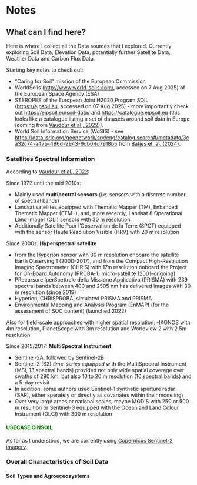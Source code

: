 # Notes

## What can I find here? 

Here is where I collect all the Data sources that I explored. Currently exploring Soil Data, Elevation Data, potentially further Satellite Data, Weather Data and Carbon Flux Data. 


Starting key notes to check out: 
- “Caring for Soil” mission of the European Commission
- WorldSoils (http://www.world-soils.com/, accessed on 7 Aug 2025) of the European Space Agency (ESA)
- STEROPES of the European Joint H2020 Program SOIL (https://ejpsoil.eu, accessed on 07 Aug 2025) - more importantly check out https://ejpsoil.eu/soil-data/ and https://catalogue.ejpsoil.eu (this looks like a catalogue listing a set of datasets around soil data in Europe (coming from [Vaudour et al., 2022](../papers/Vaudour_et_al_2022.pdf))).
- World Soil Information Service (WoSIS) - see https://data.isric.org/geonetwork/srv/eng/catalog.search#/metadata/3ca32c74-a47b-496d-9943-9db04d7918b5 from [Batjes et. al. (2024)](../papers/Batjes_2024.pdf).




### Satellites Spectral Information 
According to [Vaudour et al., 2022](../papers/Vaudour_et_al_2022.pdf):

Since 1972 until the mid 2010s: 
- Mainly used __multipectral sensors__ (i.e. sensors with a discrete number of spectral bands)
- Landsat satellites equipped with Thematic Mapper (TM), Enhanced Thematic Mapper (ETM+), and, more recently, Landsat 8 Operational Land Imager (OLI) sensors with 30 m resolution
- Additionally Satellite Pour l’Observation de la Terre (SPOT) equipped with the sensor Haute Résolution Visible (HRV) with 20 m resolution


Since 2000s: __Hyperspectral satellite__ 
-  from the Hyperion sensor with 30 m resolution onboard the satellite Earth Observing 1 (2000–2017), and from the Compact High-Resolution Imaging Spectrometer (CHRIS) with 17m resolution onboard the Project for On-Board Autonomy (PROBA-1) micro-satellite (2001–ongoing)
- PRecursore IperSpettrale della Missione Applicativa (PRISMA) with 239 spectral bands between 400 and 2505 nm has delivered images with 30 m resolution (since 2019)
- Hyperion, CHRISPROBA, simulated PRISMA and PRISMA 
- Environmental Mapping and Analysis Program (EnMAP) (for the assessment of SOC content) (launched 2022)

Also for field-scale approaches with higher spatial resolution:
-IKONOS with 4m resolution, PlanetScope with 3m resolution and Worldview 2 with 2.5m resolution

Since 2015/2017: __MultiSpectral Instrument__ 
- Sentinel-2A, followed by Sentinel-2B 
- Sentinel-2 (S2) _time-series equipped_ with the MultiSpectral Instrument (MSI, 13 spectral bands) provided not only wide spatial coverage over swaths of 290 km, but also 10 to 20 m resolution (10 spectral bands) and a 5-day revisit
- In addition, some authors used Sentinel-1 synthetic aperture radar (SAR), either sperately or directly as covariates within their modeling\
- Over very large areas or national scales, maybe MODIS with 250 or 500 m resultion or Sentinel-3 equipped with the Ocean and Land Colour Instrument (OLCI) with 300 m resolution


#### <span style="color:green">USECASE CINSOIL</span>

As far as I understood, we are currently using [Copernicus Sentinel-2 imagery](https://sentinels.copernicus.eu/web/sentinel/sentinel-data-access/sentinel-products/copernicus-sentinel-2-msi-level-2h-and-level-2f-1).

### Overall Characteristics of Soil Data

#### Soil Types and Agroeceosystems 

